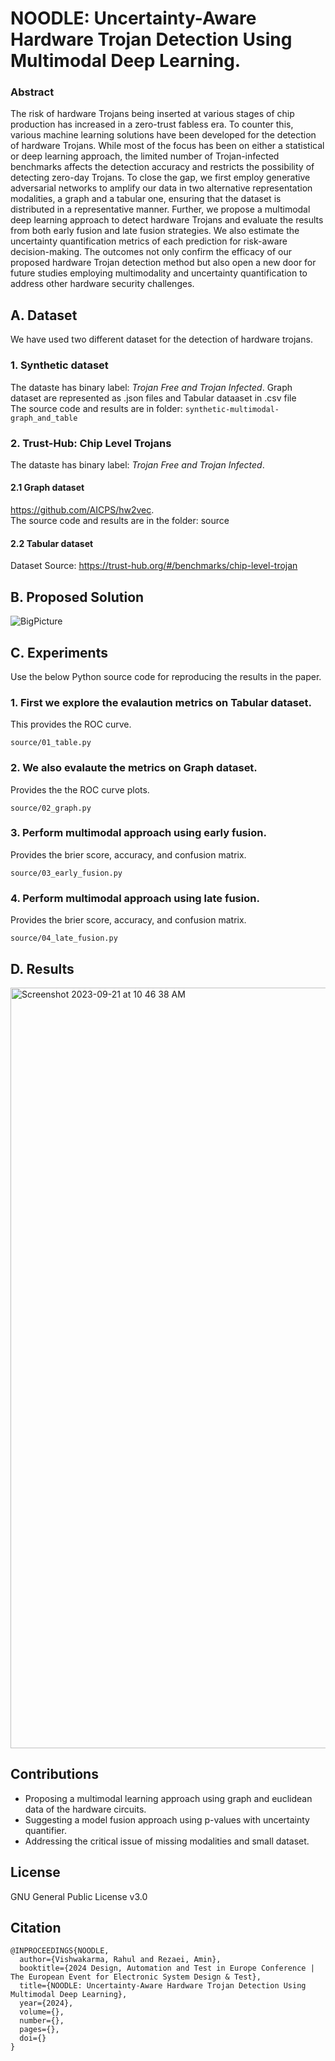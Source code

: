 # NOODLE: Uncertainty-Aware Hardware Trojan Detection Using Multimodal Deep Learning. 
### Abstract

The risk of hardware Trojans being inserted at various stages of chip production has increased in a zero-trust fabless era. To counter this, various machine learning solutions have been developed for the detection of hardware Trojans. While most of the focus has been on either a statistical or deep learning approach, the limited number of Trojan-infected benchmarks affects the detection accuracy and restricts the possibility of detecting zero-day Trojans. To close the gap, we first employ generative adversarial networks to amplify our data in two alternative representation modalities, a graph and a tabular one, ensuring that the dataset is distributed in a representative manner. Further, we propose a multimodal deep learning approach to detect hardware Trojans and evaluate the results from both early fusion and late fusion strategies. We also estimate the uncertainty quantification metrics of each prediction for risk-aware decision-making. The outcomes not only confirm the efficacy of our proposed hardware Trojan detection method but also open a new door for future studies employing multimodality and uncertainty quantification to address other hardware security challenges.

## A. Dataset 
We have used two different dataset for the detection of hardware trojans. 
### 1. Synthetic dataset
The dataste has binary label: _Trojan Free and Trojan Infected_. 
Graph dataset are represented as .json files and Tabular dataaset in .csv file <br>
The source code and results are in folder: ```synthetic-multimodal-graph_and_table```
### 2. Trust-Hub:  Chip Level Trojans 
The dataste has binary label: _Trojan Free and Trojan Infected_. <br>
#### 2.1 Graph dataset 
https://github.com/AICPS/hw2vec. <br>
The source code and results are in the folder: source
#### 2.2 Tabular dataset
Dataset Source: https://trust-hub.org/#/benchmarks/chip-level-trojan

## B. Proposed Solution 

![BigPicture](https://github.com/rahvis/DATE2024/assets/64368687/6822ba20-e9e0-4b66-b7e0-b0fdf30fe81e)

## C. Experiments
Use the below Python source code for reproducing the results in the paper. 

### 1. First we explore the evalaution metrics on Tabular dataset. 
This provides the ROC curve.
```
source/01_table.py
```

### 2. We also evalaute the metrics on Graph dataset. 
Provides the the ROC curve plots.
```
source/02_graph.py
```
### 3. Perform multimodal approach using early fusion.
Provides the brier score, accuracy, and confusion matrix. 
```
source/03_early_fusion.py
```
### 4. Perform multimodal approach using late fusion.
Provides the brier score, accuracy, and confusion matrix. 
```
source/04_late_fusion.py
```

## D. Results
<img width="1217" alt="Screenshot 2023-09-21 at 10 46 38 AM" src="https://github.com/rahvis/DATE2024/assets/64368687/9eff7212-be20-42e9-a723-c338ae07749c">

## Contributions
- Proposing a multimodal learning approach using graph and euclidean data of the hardware circuits.
- Suggesting a model fusion approach using p-values with uncertainty quantifier.
- Addressing the critical issue of missing modalities and small dataset. 

## License
GNU General Public License v3.0

## Citation
```
@INPROCEEDINGS{NOODLE,
  author={Vishwakarma, Rahul and Rezaei, Amin},
  booktitle={2024 Design, Automation and Test in Europe Conference | The European Event for Electronic System Design & Test}, 
  title={NOODLE: Uncertainty-Aware Hardware Trojan Detection Using Multimodal Deep Learning}, 
  year={2024},
  volume={},
  number={},
  pages={},
  doi={}
}

